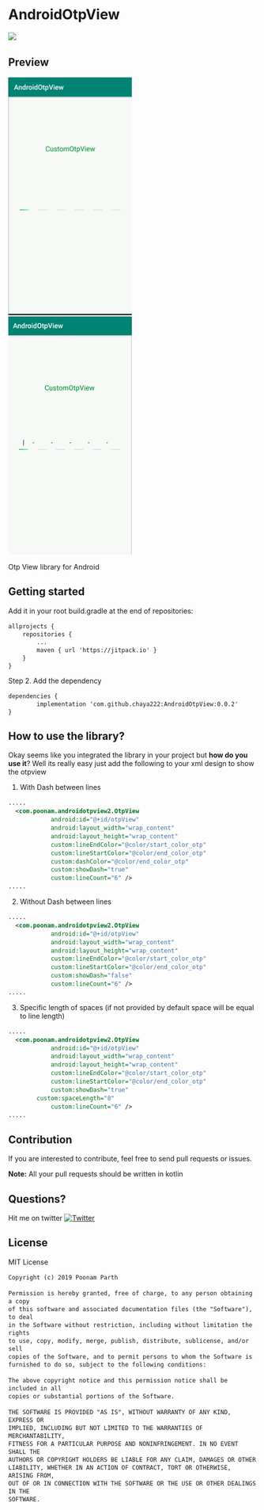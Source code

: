 # AndroidOtpView
[![](https://jitpack.io/v/chaya222/AndroidOtpView.svg)](https://jitpack.io/#chaya222/AndroidOtpView)

## Preview
<img src="otpVw.gif" width="250" height="480"/> &nbsp;&nbsp;
<img src="otpViewWdDash.gif" width="250" height="480"/> &nbsp;&nbsp;

Otp View library for Android

## Getting started
Add it in your root build.gradle at the end of repositories:

	allprojects {
		repositories {
			...
			maven { url 'https://jitpack.io' }
		}
	}
  
Step 2. Add the dependency

	dependencies {
	        implementation 'com.github.chaya222:AndroidOtpView:0.0.2'
	}
  
## How to use the library?
Okay seems like you integrated the library in your project but **how do you use it**? Well its really easy just add the following to your xml design to show the otpview

1) With Dash between lines

```xml
.....
  <com.poonam.androidotpview2.OtpView
            android:id="@+id/otpView"
            android:layout_width="wrap_content"
            android:layout_height="wrap_content"
            custom:lineEndColor="@color/start_color_otp"
            custom:lineStartColor="@color/end_color_otp"
            custom:dashColor="@color/end_color_otp"
            custom:showDash="true"
            custom:lineCount="6" />
.....
```

2) Without Dash between lines

```xml
.....
  <com.poonam.androidotpview2.OtpView
            android:id="@+id/otpView"
            android:layout_width="wrap_content"
            android:layout_height="wrap_content"
            custom:lineEndColor="@color/start_color_otp"
            custom:lineStartColor="@color/end_color_otp"
            custom:showDash="false"
            custom:lineCount="6" />
.....
```
3) Specific length of spaces (if not provided by default space will be equal to line length)

```xml
.....
  <com.poonam.androidotpview2.OtpView
            android:id="@+id/otpView"
            android:layout_width="wrap_content"
            android:layout_height="wrap_content"
            custom:lineEndColor="@color/start_color_otp"
            custom:lineStartColor="@color/end_color_otp"
            custom:showDash="true"
	    custom:spaceLength="8"		      
            custom:lineCount="6" />
.....
```



  
## Contribution

If you are interested to contribute, feel free to send pull requests or issues.

**Note:** All your pull requests should be written in kotlin

## Questions?
Hit me on twitter [![Twitter](https://img.shields.io/badge/Twitter-@parth_poonam-blue.svg?style=flat)](https://twitter.com/parth_poonam)

## License

 MIT License

    Copyright (c) 2019 Poonam Parth

    Permission is hereby granted, free of charge, to any person obtaining a copy
    of this software and associated documentation files (the "Software"), to deal
    in the Software without restriction, including without limitation the rights
    to use, copy, modify, merge, publish, distribute, sublicense, and/or sell
    copies of the Software, and to permit persons to whom the Software is
    furnished to do so, subject to the following conditions:

    The above copyright notice and this permission notice shall be included in all
    copies or substantial portions of the Software.

    THE SOFTWARE IS PROVIDED "AS IS", WITHOUT WARRANTY OF ANY KIND, EXPRESS OR
    IMPLIED, INCLUDING BUT NOT LIMITED TO THE WARRANTIES OF MERCHANTABILITY,
    FITNESS FOR A PARTICULAR PURPOSE AND NONINFRINGEMENT. IN NO EVENT SHALL THE
    AUTHORS OR COPYRIGHT HOLDERS BE LIABLE FOR ANY CLAIM, DAMAGES OR OTHER
    LIABILITY, WHETHER IN AN ACTION OF CONTRACT, TORT OR OTHERWISE, ARISING FROM,
    OUT OF OR IN CONNECTION WITH THE SOFTWARE OR THE USE OR OTHER DEALINGS IN THE
    SOFTWARE.
